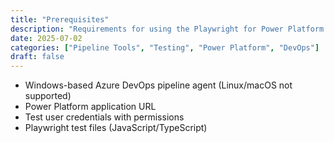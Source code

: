 ```yaml
---
title: "Prerequisites"
description: "Requirements for using the Playwright for Power Platform DevOps extension."
date: 2025-07-02
categories: ["Pipeline Tools", "Testing", "Power Platform", "DevOps"]
draft: false
---
```



- Windows-based Azure DevOps pipeline agent (Linux/macOS not supported)
- Power Platform application URL
- Test user credentials with permissions
- Playwright test files (JavaScript/TypeScript)
